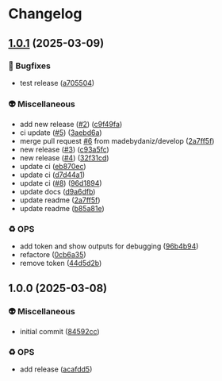 # Changelog

## [1.0.1](https://github.com/madebydaniz/nextjs-prettier-config/compare/v1.0.0...v1.0.1) (2025-03-09)


### 🐛 Bugfixes

* test release ([a705504](https://github.com/madebydaniz/nextjs-prettier-config/commit/a705504ceac911932a0d1e15baebc601227b5d3d))


### 👽 Miscellaneous

* add new release ([#2](https://github.com/madebydaniz/nextjs-prettier-config/issues/2)) ([c9f49fa](https://github.com/madebydaniz/nextjs-prettier-config/commit/c9f49fa6d17faec355bb543c65d10055090faecb))
* ci update ([#5](https://github.com/madebydaniz/nextjs-prettier-config/issues/5)) ([3aebd6a](https://github.com/madebydaniz/nextjs-prettier-config/commit/3aebd6a4fef117573ca2403f2afd6908c2d8c94c))
* merge pull request [#6](https://github.com/madebydaniz/nextjs-prettier-config/issues/6) from madebydaniz/develop ([2a7ff5f](https://github.com/madebydaniz/nextjs-prettier-config/commit/2a7ff5f70f928e8d9a50da5380ff619eb1209f35))
* new release ([#3](https://github.com/madebydaniz/nextjs-prettier-config/issues/3)) ([c93a5fc](https://github.com/madebydaniz/nextjs-prettier-config/commit/c93a5fc37a9c2f5996e8c5189c3902b547c44efe))
* new release ([#4](https://github.com/madebydaniz/nextjs-prettier-config/issues/4)) ([32f31cd](https://github.com/madebydaniz/nextjs-prettier-config/commit/32f31cde73681f957be0f3d89a11efe2a876f0d1))
* update ci ([eb870ec](https://github.com/madebydaniz/nextjs-prettier-config/commit/eb870ec480daccc5062b206454d6e98c7e57108f))
* update ci ([d7d44a1](https://github.com/madebydaniz/nextjs-prettier-config/commit/d7d44a1103a7dd7fd191ce8edee0ca0e5cee925a))
* update ci ([#8](https://github.com/madebydaniz/nextjs-prettier-config/issues/8)) ([96d1894](https://github.com/madebydaniz/nextjs-prettier-config/commit/96d18948812751c631165c95333ccd119d8179bb))
* update docs ([d9a6dfb](https://github.com/madebydaniz/nextjs-prettier-config/commit/d9a6dfba95ed1f1ae2cd5dce8fa9320e8d506a1d))
* update readme ([2a7ff5f](https://github.com/madebydaniz/nextjs-prettier-config/commit/2a7ff5f70f928e8d9a50da5380ff619eb1209f35))
* update readme ([b85a81e](https://github.com/madebydaniz/nextjs-prettier-config/commit/b85a81e510008a21fa6e139619367bf3c182fb05))


### ♻️ OPS

* add token and show outputs for debugging ([96b4b94](https://github.com/madebydaniz/nextjs-prettier-config/commit/96b4b94637acf20bc48541ff96f4098786a8d8ff))
* refactore ([0cb6a35](https://github.com/madebydaniz/nextjs-prettier-config/commit/0cb6a35ad8b9deb901c3cf979bc877307a215e4e))
* remove token ([44d5d2b](https://github.com/madebydaniz/nextjs-prettier-config/commit/44d5d2b57f944c848552fba900938959fabaa785))

## 1.0.0 (2025-03-08)


### 👽 Miscellaneous

* initial commit ([84592cc](https://github.com/madebydaniz/nextjs-prettier-config/commit/84592ccf6a2bc53256ed218898da06a517956890))


### ♻️ OPS

* add release ([acafdd5](https://github.com/madebydaniz/nextjs-prettier-config/commit/acafdd532380f79a51777e4ab3bc3c01b2fa7aa5))
